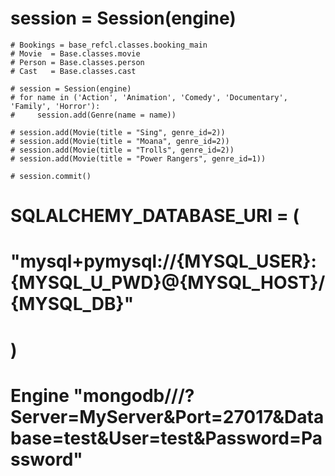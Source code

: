 # session = Session(engine)

    # Bookings = base_refcl.classes.booking_main
    # Movie  = Base.classes.movie
    # Person = Base.classes.person
    # Cast   = Base.classes.cast

    # session = Session(engine)
    # for name in ('Action', 'Animation', 'Comedy', 'Documentary', 'Family', 'Horror'):
    #     session.add(Genre(name = name))

    # session.add(Movie(title = "Sing", genre_id=2))
    # session.add(Movie(title = "Moana", genre_id=2))
    # session.add(Movie(title = "Trolls", genre_id=2))
    # session.add(Movie(title = "Power Rangers", genre_id=1))

    # session.commit()

# SQLALCHEMY_DATABASE_URI = (

# "mysql+pymysql://{MYSQL_USER}:{MYSQL_U_PWD}@{MYSQL_HOST}/{MYSQL_DB}"

# )

# Engine "mongodb///?Server=MyServer&Port=27017&Database=test&User=test&Password=Password"
